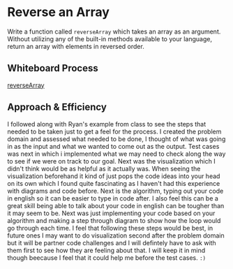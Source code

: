 # Reverse an Array

Write a function called `reverseArray` which takes an array as an argument. Without utilizing any of the built-in methods available to your language, return an array with elements in reversed order.

## Whiteboard Process

[reverseArray](../assets/cc1.png)

## Approach & Efficiency

I followed along with Ryan's example from class to see the steps that needed to be taken just to get a feel for the process. I created the problem domain and assessed what needed to be done, I thought of what was going in as the input and what we wanted to come out as the output. Test cases was next in which i implemented what we may need to check along the way to see if we were on track to our goal. Next was the visualization which I didn't think would be as helpful as it actually was. When seeing the visualization beforehand it kind of just pops the code ideas into your head on its own which I found quite fascinating as I haven't had this experience with diagrams and code before. Next is the algorithm, typing out your code in english so it can be easier to type in code after. I also feel this can be a great skill being able to talk about your code in english can be tougher than it may seem to be. Next was just implementing your code based on your algorithm and making a step through diagram to show how the loop would go through each time. I feel that following these steps would be best, in future ones I may want to do visualization second after the problem domain but it will be partner code challenges and I will defintely have to ask with them first to see how they are feeling about that. I will keep it in mind though beecause I feel that it could help me before the test cases. `:)`
